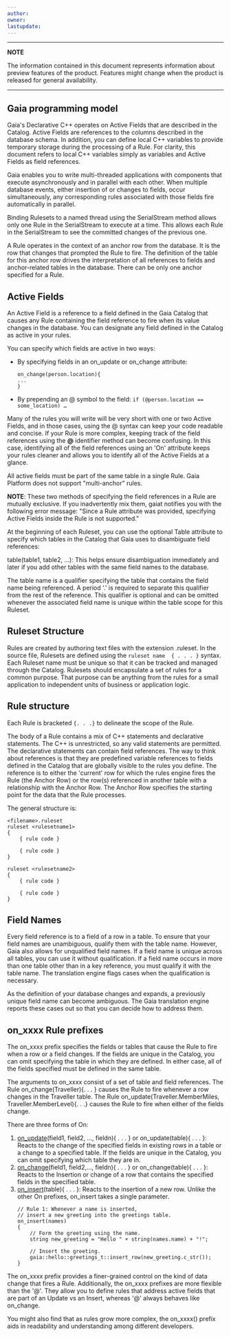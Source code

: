 ```yaml
---
author: 
owner: 
lastupdate: 
---
```


---

**NOTE**

The information contained in this document represents information about preview features of the product. Features might change when the product is released for general availability.

---

## Gaia programming model

Gaia's Declarative C++ operates on Active Fields that are described in the Catalog. Active Fields are references to the columns described in the database schema. In addition, you can define local C++ variables to provide temporary storage during the processing of a Rule. For clarity, this document refers to local C++ variables simply as variables and Active Fields as field references.

Gaia enables you to write multi-threaded applications with components that execute asynchronously and in parallel with each other. When multiple database events, either insertion of or changes to fields, occur simultaneously, any corresponding rules associated with those fields fire automatically in parallel.

Binding Rulesets to a named thread using the SerialStream method allows only one Rule in the SerialStream to execute at a time. This allows each Rule in the SerialStream to see the committed changes of the previous one.

A Rule operates in the context of an anchor row from the database. It is the row that changes that prompted the Rule to fire. The definition of the table for this anchor row drives the interpretation of all references to fields and anchor-related tables in the database. There can be only one anchor specified for a Rule. 

## Active Fields

An Active Field is a reference to a field defined in the Gaia Catalog that causes any Rule containing the field reference to fire when its value changes in the database. You can designate any field defined in the Catalog as active in your rules.

You can specify which fields are active in two ways:

- By specifying fields in an on_update or on_change attribute:
    ```
    on_change(person.location){
    ...
    }
    ```
- By prepending an @ symbol to the field: 
    `if (@person.location == some_location) …`

Many of the rules you will write will be very short with one or two Active Fields, and in those cases, using the @ syntax can keep your code readable and concise. If your Rule is more complex, keeping track of the field references using the **@** identifier method can become confusing. In this case, identifying all of the field references using an 'On' attribute keeps your rules cleaner and allows you to identify all of the Active Fields at a glance.

All active fields must be part of the same table in a single Rule. Gaia Platform does not support "multi-anchor" rules.

**NOTE**: These two methods of specifying the field references in a Rule are mutually exclusive. If you inadvertently mix them, gaiat notifies you with the following error message: "Since a Rule attribute was provided, specifying Active Fields inside the Rule is not supported."

At the beginning of each Ruleset, you can use the optional Table attribute to specify which tables in the Catalog that Gaia uses to disambiguate field references:

table(table1, table2, ...): This helps ensure disambiguation immediately and later if you add other tables with the same field names to the database.

The table name is a qualifier specifying the table that contains the field name being referenced. A period '.' is required to separate this qualifier from the rest of the reference. This qualifier is optional and can be omitted whenever the associated field name is unique within the table scope for this Ruleset.

## Ruleset Structure

Rules are created by authoring text files with the extension .ruleset. In the source file, Rulesets are defined using the `ruleset name  { . . . }` syntax. Each Ruleset name must be unique so that it can be tracked and managed through the Catalog. Rulesets should encapsulate a set of rules for a common purpose. That purpose can be anything from the rules for a small application to independent units of business or application logic.

## Rule structure

Each Rule is bracketed `{. . .}` to delineate the scope of the Rule.

The body of a Rule contains a mix of C++ statements and declarative statements. The C++ is unrestricted, so any valid statements are permitted. The declarative statements can contain field references. The way to think about references is that they are predefined variable references to fields defined in the Catalog that are globally visible to the rules you define. The reference is to either the 'current' row for which the rules engine fires the Rule (the Anchor Row) or the row(s) referenced in another table with a relationship with the Anchor Row. The Anchor Row specifies the starting point for the data that the Rule processes.

The general structure is:

```
<filename>.ruleset
ruleset <rulesetname1>
{
    { rule code }

    { rule code }
}

ruleset <rulesetname2>
{
    { rule code }

    { rule code }
}
```

## Field Names

Every field reference is to a field of a row in a table. To ensure that your field names are unambiguous, qualify them with the table name. However, Gaia also allows for unqualified field names.  If a field name is unique across all tables, you can use it without qualification. If a field name occurs in more than one table other than in a key reference, you must qualify it with the table name. The translation engine flags cases when the qualification is necessary.

As the definition of your database changes and expands, a previously unique field name can become ambiguous. The Gaia translation engine reports these cases out so that you can decide how to address them.

## on_xxxx Rule prefixes

The on_xxxx prefix specifies the fields or tables that cause the Rule to fire when a row or a field changes. If the fields are unique in the Catalog, you can omit specifying the table in which they are defined. In either case, all of the fields specified must be defined in the same table.

The arguments to on_xxxx consist of a set of table and field references. The Rule on_change(Traveller){. . . } causes the Rule to fire whenever a row changes in the Traveller table. The Rule on_update(Traveller.MemberMiles, Traveller.MemberLevel){. . .} causes the Rule to fire when either of the fields change.

There are three forms of On:

1. [on_update](reference/declarative-on_update.md)(field1, field2, …, fieldn){ . . . }  or on_update(table){ . . . }: Reacts to the change of the specified fields in existing rows in a table or a change to a specified table. If the fields are unique in the Catalog, you can omit specifying which table they are in.
1. [on_change](reference/declarative-on_change.md)(field1, field2,..., fieldn){ . . . } or on_change(table){ . . . }: Reacts to the Insertion or change of a row that contains the specified fields in the specified table. 
1. [on_insert](reference/declarative-on_insert.md)(table){ . . . }: Reacts to the insertion of a new row. Unlike the other On prefixes, on_insert takes a single parameter. 
    ```
    // Rule 1: Whenever a name is inserted,
    // insert a new greeting into the greetings table.
    on_insert(names)
    {
        // Form the greeting using the name.
        string new_greeting = "Hello " + string(names.name) + "!";

        // Insert the greeting.
        gaia::hello::greetings_t::insert_row(new_greeting.c_str());
    }
    ```

The on_xxxx prefix provides a finer-grained control on the kind of data change that fires a Rule. Additionally, the on_xxxx prefixes are more flexible than the '@'. They allow you to define rules that address active fields that are part of an Update vs an Insert, whereas '@' always behaves like on_change.

You might also find that as rules grow more complex, the on_xxxx() prefix aids in readability and understanding among different developers.